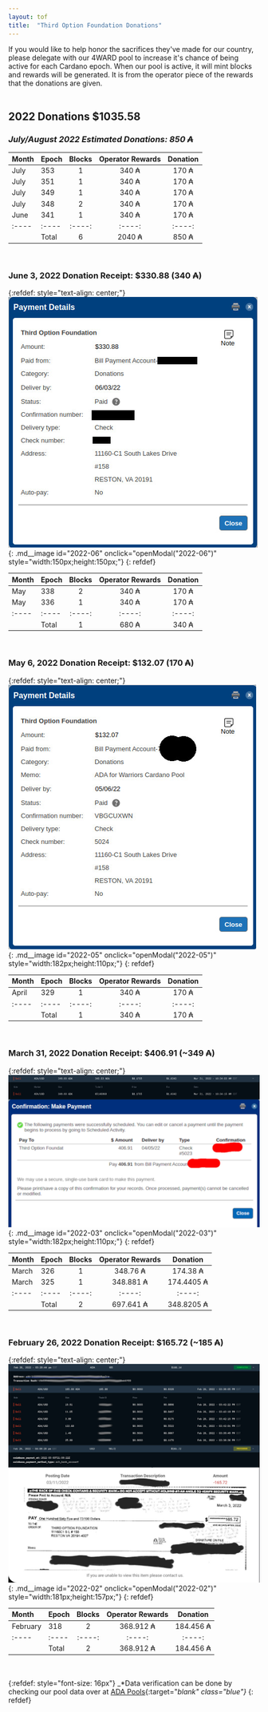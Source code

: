 ```yaml
---
layout: tof
title:  "Third Option Foundation Donations"
---
```

If you would like to help honor the sacrifices they've made for our country, please delegate with our 4WARD pool to increase it's chance of being active for each Cardano epoch.  When our pool is active, it will mint blocks and rewards will be generated.  It is from the operator piece of the rewards that the donations are given.
<br /><br />

## 2022 Donations $1035.58 ##

### _July/August 2022 Estimated Donations: 850 ₳_ ###

| Month | Epoch | Blocks | Operator Rewards | Donation |
| :---- | :---- | :----: | :----: | :----: |
| July | 353 | 1 | 340 ₳ | 170 ₳ |
| July | 351 | 1 | 340 ₳ | 170 ₳ |
| July | 349 | 1 | 340 ₳ | 170 ₳ |
| July | 348 | 2 | 340 ₳ | 170 ₳ |
| June | 341 | 1 | 340 ₳ | 170 ₳ |
| :---- | :---- | :----: | :----: | :----: |
| | Total | 6 | 2040 ₳ | 850 ₳ |

<br />

### June 3, 2022 Donation Receipt: $330.88 (340 ₳) ###

{:refdef: style="text-align: center;"}
![Donation](/img/tof/2022-06-03-TOF-Donation.jpg){: .md__image id="2022-06" onclick="openModal(\"2022-06\")" style="width:150px;height:150px;"}
{: refdef}

| Month | Epoch | Blocks | Operator Rewards | Donation |
| :---- | :---- | :----: | :----: | :----: |
| May | 338 | 2 | 340 ₳ | 170 ₳ |
| May | 336 | 1 | 340 ₳ | 170 ₳ |
| :---- | :---- | :----: | :----: | :----: |
| | Total | 1 | 680 ₳ | 340 ₳ |

<br />

### May 6, 2022 Donation Receipt: $132.07 (170 ₳) ###

{:refdef: style="text-align: center;"}
![Donation](/img/tof/2022-05-06-TOF-Donation.jpg){: .md__image id="2022-05" onclick="openModal(\"2022-05\")" style="width:182px;height:110px;"}
{: refdef}

| Month | Epoch | Blocks | Operator Rewards | Donation |
| :---- | :---- | :----: | :----: | :----: |
| April | 329 | 1 | 340 ₳ | 170 ₳ |
| :---- | :---- | :----: | :----: | :----: |
| | Total | 1 | 340 ₳ | 170 ₳ |
                  
<br />

### March 31, 2022 Donation Receipt: $406.91 (~349 ₳) ###

{:refdef: style="text-align: center;"}
![Donation](/img/tof/2022-03-31-TOF-Donation.jpg){: .md__image id="2022-03" onclick="openModal(\"2022-03\")" style="width:182px;height:110px;"}
{: refdef}

| Month | Epoch | Blocks | Operator Rewards | Donation |
| :---- | :---- | :----: | :----: | :----: |
| March | 326 | 1 | 348.76 ₳ | 174.38 ₳ |
| March | 325 | 1 | 348.881 ₳ | 174.4405 ₳ |
| :---- | :---- | :----: | :----: | :----: |
| | Total | 2 | 697.641 ₳ | 348.8205 ₳ |
                  
<br />

### February 26, 2022 Donation Receipt: $165.72 (~185 ₳) ###

{:refdef: style="text-align: center;"}
![Donation](/img/tof/2022-02-26-TOF-Donation.jpg){: .md__image id="2022-02" onclick="openModal(\"2022-02\")" style="width:181px;height:157px;"}
{: refdef}

| Month | Epoch | Blocks | Operator Rewards | Donation |
| :---- | :---- | :----: | :----: | :----: |
| February | 318 | 2 | 368.912 ₳ | 184.456 ₳ |
| :---- | :---- | :----: | :----: | :----: |
| | Total | 2 | 368.912 ₳ | 184.456 ₳ |
                  
<br /><br />
{:refdef: style="font-size: 16px"}
_*Data verification can be done by checking our pool data over at [ADA Pools](https://adapools.org/pool/b6063f0f2fa05d98132f15defed4c69c06ea61451b4ea4cea0ce1b80#tab-rewards){:target="_blank" class="blue"}_
{: refdef}

